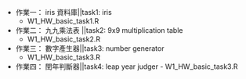  - 作業一： iris 資料庫||task1: iris
      - W1_HW_basic_task1.R
 - 作業二： 九九乘法表 ||task2: 9x9 multiplication table
      - W1_HW_basic_task2.R
 - 作業三： 數字產生器||task3: number generator
      - W1_HW_basic_task3.R 
 - 作業四： 閏年判斷器||task4: leap year judger
       - W1_HW_basic_task3.R 
